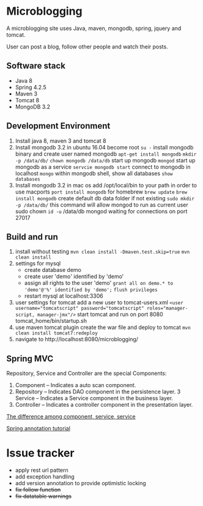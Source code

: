 # Microblogging
A microblogging site uses Java, maven, mongodb, spring, jquery and tomcat.

User can post a blog, follow other people and watch their posts.

## Software stack
* Java 8
* Spring 4.2.5
* Maven 3
* Tomcat 8
* MongoDB 3.2

## Development Environment
1. Install java 8, maven 3 and tomcat 8
2. Install mongodb 3.2 in ubuntu 16.04
   become root
   `su -`
   install mongodb binary and create user named mongodb
   `apt-get install mongodb`
   `mkdir -p /data/db/`
   `chown mongodb /data/db`
   start up mongodb
   `mongod`
   start up mongodb as a service
   `servcie mongodb start`
   connect to mongodb in localhost
   `mongo`
   within mongodb shell, show all databases
   `show databases`
3. Install mongodb 3.2 in mac os
   add /opt/local/bin to your path in order to use macports
   `port install mongodb`
   for homebrew
   `brew update`
   `brew install mongodb`
   create default db data folder if not existing
   `sudo mkdir -p /data/db/`
   this command will allow mongod to run as current user
   sudo chown `id -u` /data/db
   mongod
   waiting for connections on port 27017

## Build and run
1. install without testing
   `mvn clean install -Dmaven.test.skip=true`
   `mvn clean install`
2. settings for mysql
   * create database demo 
   * create user 'demo' identified by 'demo'
   * assign all rights to the user 'demo'
     `grant all on demo.* to 'demo'@'%' identified by 'demo';`
     `flush privileges`
   * restart mysql at localhost:3306
3. user settings for tomcat
   add a new user to tomcat-users.xml
   `<user username="tomcatscript" password="tomcatscript" roles="manager-script, manager-jmx"/>`
   start tomcat and run on port 8080
   tomcat_home/bin/startup.sh
4. use maven tomcat plugin
   create the war file and deploy to tomcat
   `mvn clean install tomcat7:redeploy`
5. navigate to http://localhost:8080/microblogging/

## Spring MVC
Repository, Service and Controller are the special Components:
1. Component – Indicates a auto scan component.
2. Repository – Indicates DAO component in the persistence layer.
3  Service – Indicates a Service component in the business layer.
4. Controller – Indicates a controller component in the presentation layer.

[The difference among component, service, service](http://stackoverflow.com/questions/6827752/whats-the-difference-between-component-repository-service-annotations-in)

[Spring annotation tutorial](http://www.techferry.com/articles/spring-annotations.html)

# Issue tracker
* apply rest url pattern
* add exception handling
* add version annotation to provide optimistic locking
* <del>fix follow function</del>
* <del>fix datatable warnings</del>